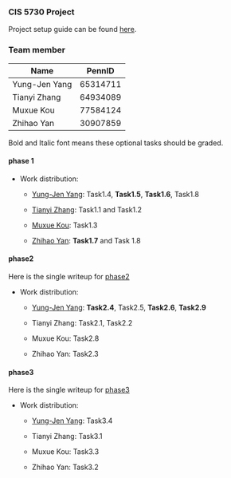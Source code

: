 ### CIS 5730 Project

Project setup guide can be found
[here](https://docs.google.com/document/d/1qzdakHW9SA4m4gXnPNzm7QVoYa_4smfSQ2XxxwJhQFA/edit).

### Team member

| Name          | PennID   |
|---------------|----------|
| Yung-Jen Yang | 65314711 |
| Tianyi Zhang  | 64934089 |
| Muxue Kou     | 77584124 |
| Zhihao Yan    | 30907859 |

Bold and Italic font means these optional tasks should be graded.

#### phase 1

-   Work distribution:

    -   [Yung-Jen Yang](./contributor/README.md): Task1.4, **Task1.5**,
        **Task1.6**, Task1.8

    -   [Tianyi Zhang](./org/README.md): Task1.1 and Task1.2

    -   [Muxue Kou](./org/README.md): Task1.3

    -   [Zhihao Yan](./org/README.md): **Task1.7** and Task 1.8

#### phase2

Here is the single writeup for [phase2](./writeup-phase2.md)

-   Work distribution:

    -   [Yung-Jen Yang](./contributor/README.md): **Task2.4**, Task2.5,
        **Task2.6**, **Task2.9**

    -   Tianyi Zhang: Task2.1, Task2.2

    -   Muxue Kou: Task2.8

    -   Zhihao Yan: Task2.3

#### phase3

Here is the single writeup for [phase3](./writeup-phase3.md)

-   Work distribution:

    -   [Yung-Jen Yang](./contributor/README.md): Task3.4

    -   Tianyi Zhang:  Task3.1

    -   Muxue Kou:  Task3.3

    -   Zhihao Yan:  Task3.2
